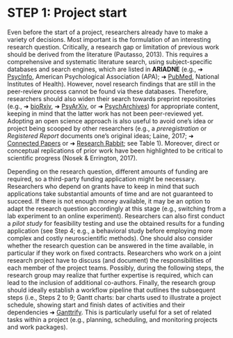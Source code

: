 # STEP 1: Project start

Even before the start of a project, researchers already have to make a variety of decisions. Most important is the formulation of an interesting research question. Critically, a research gap or limitation of previous work should be derived from the literature (Pautasso, 2013). This requires a comprehensive and systematic literature search, using subject-specific databases and search engines, which are listed in **ARIADNE** (e.g., ➜ [PsycInfo](https://www.apa.org/pubs/databases/psycinfo), American Psychological Association (APA); ➜ [PubMed](https://pubmed.ncbi.nlm.nih.gov/), National Institutes of Health). However, novel research findings that are still in the peer-review process cannot be found via these databases. Therefore, researchers should also widen their search towards preprint repositories (e.g., ➜ [bioRxiv](https://www.biorxiv.org/), ➜ [PsyArXiv](https://psyarxiv.com/), or ➜ [PsychArchives](https://www.psycharchives.org/)) for appropriate content, keeping in mind that the latter work has not been peer-reviewed yet. Adopting an open science approach is also useful to avoid one’s idea or project being scooped by other researchers (e.g., a _preregistration_ or _Registered Report_ documents one’s original ideas; Laine, 2017; ➜ [Connected Papers](https://www.connectedpapers.com/) or ➜ [Research Rabbit](https://www.researchrabbit.ai/); see Table 1). Moreover, direct or conceptual replications of prior work have been highlighted to be critical to scientific progress (Nosek & Errington, 2017). 

Depending on the research question, different amounts of funding are required, so a third-party funding application might be necessary. Researchers who depend on grants have to keep in mind that such applications take substantial amounts of time and are not guaranteed to succeed. If there is not enough money available, it may be an option to adapt the research question accordingly at this stage (e.g., switching from a lab experiment to an online experiment). Researchers can also first conduct a _pilot study_ for feasibility testing and use the obtained results for a funding application (see Step 4; e.g., a behavioral study before employing more complex and costly neuroscientific methods). One should also consider whether the research question can be answered in the time available, in particular if they work on fixed contracts. Researchers who work on a joint research project have to discuss (and document) the responsibilities of each member of the project teams. Possibly, during the following steps, the research group may realize that further expertise is required, which can lead to the inclusion of additional co-authors. Finally, the research group should ideally establish a workflow pipeline that outlines the subsequent steps (i.e., Steps 2 to 9; Gantt charts: bar charts used to illustrate a project schedule, showing start and finish dates of activities and their dependencies ➜ [Ganttrify](https://github.com/giocomai/ganttrify). This is particularly useful for a set of related tasks within a project (e.g., planning, scheduling, and monitoring projects and work packages).
